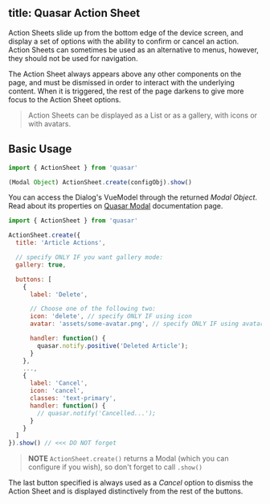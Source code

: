 title: Quasar Action Sheet
---
Action Sheets slide up from the bottom edge of the device screen, and display a set of options with the ability to confirm or cancel an action. Action Sheets can sometimes be used as an alternative to menus, however, they should not be used for navigation.

The Action Sheet always appears above any other components on the page, and must be dismissed in order to interact with the underlying content. When it is triggered, the rest of the page darkens to give more focus to the Action Sheet options.

<input type="hidden" data-fullpage-demo="global/action-sheet">

> Action Sheets can be displayed as a List or as a gallery, with icons or with avatars.

## Basic Usage
``` js
import { ActionSheet } from 'quasar'

(Modal Object) ActionSheet.create(configObj).show()
```

You can access the Dialog's VueModel through the returned *Modal Object*. Read about its properties on [Quasar Modal](/components/modal.html#Basic-Usage) documentation page.

``` js
import { ActionSheet } from 'quasar'

ActionSheet.create({
  title: 'Article Actions',

  // specify ONLY IF you want gallery mode:
  gallery: true,

  buttons: [
    {
      label: 'Delete',

      // Choose one of the following two:
      icon: 'delete', // specify ONLY IF using icon
      avatar: 'assets/some-avatar.png', // specify ONLY IF using avatar

      handler: function() {
        quasar.notify.positive('Deleted Article');
      }
    },
    ...,
    {
      label: 'Cancel',
      icon: 'cancel',
      classes: 'text-primary',
      handler: function() {
        // quasar.notify('Cancelled...');
      }
    }
  ]
}).show() // <<< DO NOT forget
```

> **NOTE**
> `ActionSheet.create()` returns a Modal (which you can configure if you wish), so don't forget to call `.show()`

The last button specified is always used as a *Cancel* option to dismiss the Action Sheet and is displayed distinctively from the rest of the buttons.
